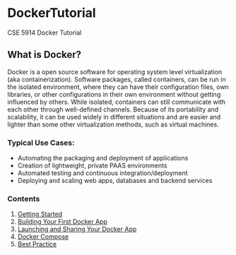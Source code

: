 # DockerTutorial
CSE 5914 Docker Tutorial

## What is Docker?
Docker is a open source software for operating system level virtualization (aka containerization). Software packages, called containers, can be run in the isolated environment, where they can have their configuration files, own libraries, or other configurations in their own environment without getting influenced by others. While isolated, containers can still communicate with each other through well-defined channels. Because of its portability and scalability, it can be used widely in different situations and are easier and lighter than some other virtualization methods, such as virtual machines.

### Typical Use Cases:
- Automating the packaging and deployment of applications<br>
- Creation of lightweight, private PAAS environments<br>
- Automated testing and continuous integration/deployment<br>
- Deploying and scaling web apps, databases and backend services<br>

### Contents
1. [Getting Started]
2. [Building Your First Docker App]
3. [Launching and Sharing Your Docker App]
4. [Docker Compose]
5. [Best Practice]

[Getting Started]: <https://github.com/JonJonHuang/DockerTutorial/blob/master/Getting%20Started%20with%20Docker.md>
[Building Your First Docker App]: <https://github.com/JonJonHuang/DockerTutorial/blob/master/Building%20Your%20First%20Docker%20App.md>
[Best Practice]: <https://github.com/JonJonHuang/DockerTutorial/blob/master/BestPractice.md>
[Docker Compose]: <https://github.com/JonJonHuang/DockerTutorial/blob/master/Docker%20Compose.md>
[Launching and Sharing Your Docker App]: <https://github.com/JonJonHuang/DockerTutorial/blob/master/Launching%20Your%20Docker%20App%20and%20Sharing.md>
